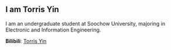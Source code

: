 ## I am Torris Yin

I am an undergraduate student at Soochow University, majoring in Electronic and Information Engineering.

**Bilibili**: [Torris Yin](https://space.bilibili.com/454612574)
